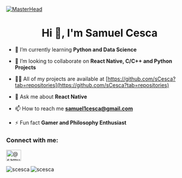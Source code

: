 [![MasterHead](https://external-content.duckduckgo.com/iu/?u=https%3A%2F%2Fardas-it.com%2Fuploads%2Fimages%2Fblogs%2Fgiph.gif&f=1&nofb=1&ipt=ca8fe527f06f3cd8af1d9743b58d3537529dcb723a7a9b879e573b5f9ffaca39&ipo=images)](https://rishavchanda.io)
<h1 align="center">Hi 👋, I'm Samuel Cesca</h1>

- 🌱 I’m currently learning **Python and Data Science**

- 👯 I’m looking to collaborate on **React Native, C/C++ and Python Projects**

- 👨‍💻 All of my projects are available at [https://github.com/sCesca?tab=repositories](https://github.com/sCesca?tab=repositories)

- 💬 Ask me about **React Native**

- 📫 How to reach me **samuel1cesca@gmail.com**

- ⚡ Fun fact **Gamer and Philosophy Enthusiast**

<h3 align="left">Connect with me:</h3>
<p align="left">
<a href="https://instagram.com/@samucesca" target="blank"><img align="center" src="https://raw.githubusercontent.com/rahuldkjain/github-profile-readme-generator/master/src/images/icons/Social/instagram.svg" alt="@samucesca" height="30" width="40" /></a>
</p>

<p><img align="left" src="https://github-readme-stats.vercel.app/api/top-langs?username=scesca&show_icons=true&locale=en&layout=compact" alt="scesca" /></p>

<p><img align="center" src="https://github-readme-streak-stats.herokuapp.com/?user=scesca&" alt="scesca" /></p>
